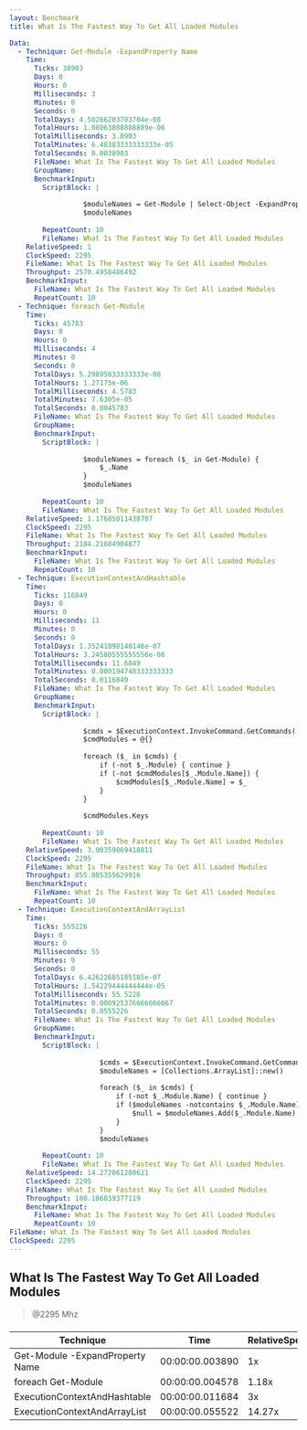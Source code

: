 ```yaml
---
layout: Benchmark
title: What Is The Fastest Way To Get All Loaded Modules

Data: 
  - Technique: Get-Module -ExpandProperty Name
    Time: 
      Ticks: 38903
      Days: 0
      Hours: 0
      Milliseconds: 3
      Minutes: 0
      Seconds: 0
      TotalDays: 4.50266203703704e-08
      TotalHours: 1.08063888888889e-06
      TotalMilliseconds: 3.8903
      TotalMinutes: 6.48383333333333e-05
      TotalSeconds: 0.0038903
      FileName: What Is The Fastest Way To Get All Loaded Modules
      GroupName: 
      BenchmarkInput: 
        ScriptBlock: |
          
                  $moduleNames = Get-Module | Select-Object -ExpandProperty Name
                  $moduleNames
              
        RepeatCount: 10
        FileName: What Is The Fastest Way To Get All Loaded Modules
    RelativeSpeed: 1
    ClockSpeed: 2295
    FileName: What Is The Fastest Way To Get All Loaded Modules
    Throughput: 2570.4958486492
    BenchmarkInput: 
      FileName: What Is The Fastest Way To Get All Loaded Modules
      RepeatCount: 10
  - Technique: foreach Get-Module
    Time: 
      Ticks: 45783
      Days: 0
      Hours: 0
      Milliseconds: 4
      Minutes: 0
      Seconds: 0
      TotalDays: 5.29895833333333e-08
      TotalHours: 1.27175e-06
      TotalMilliseconds: 4.5783
      TotalMinutes: 7.6305e-05
      TotalSeconds: 0.0045783
      FileName: What Is The Fastest Way To Get All Loaded Modules
      GroupName: 
      BenchmarkInput: 
        ScriptBlock: |
          
                  $moduleNames = foreach ($_ in Get-Module) {
                      $_.Name
                  }
                  $moduleNames
              
        RepeatCount: 10
        FileName: What Is The Fastest Way To Get All Loaded Modules
    RelativeSpeed: 1.17685011438707
    ClockSpeed: 2295
    FileName: What Is The Fastest Way To Get All Loaded Modules
    Throughput: 2184.21684904877
    BenchmarkInput: 
      FileName: What Is The Fastest Way To Get All Loaded Modules
      RepeatCount: 10
  - Technique: ExecutionContextAndHashtable
    Time: 
      Ticks: 116849
      Days: 0
      Hours: 0
      Milliseconds: 11
      Minutes: 0
      Seconds: 0
      TotalDays: 1.35241898148148e-07
      TotalHours: 3.24580555555556e-06
      TotalMilliseconds: 11.6849
      TotalMinutes: 0.000194748333333333
      TotalSeconds: 0.0116849
      FileName: What Is The Fastest Way To Get All Loaded Modules
      GroupName: 
      BenchmarkInput: 
        ScriptBlock: |
          
                  $cmds = $ExecutionContext.InvokeCommand.GetCommands('*', 'Function,Cmdlet,Alias', $true)
                  $cmdModules = @{}
          
                  foreach ($_ in $cmds) {
                      if (-not $_.Module) { continue } 
                      if (-not $cmdModules[$_.Module.Name]) {
                          $cmdModules[$_.Module.Name] = $_
                      }
                  }
          
                  $cmdModules.Keys
              
        RepeatCount: 10
        FileName: What Is The Fastest Way To Get All Loaded Modules
    RelativeSpeed: 3.00359869418811
    ClockSpeed: 2295
    FileName: What Is The Fastest Way To Get All Loaded Modules
    Throughput: 855.805355629916
    BenchmarkInput: 
      FileName: What Is The Fastest Way To Get All Loaded Modules
      RepeatCount: 10
  - Technique: ExecutionContextAndArrayList
    Time: 
      Ticks: 555226
      Days: 0
      Hours: 0
      Milliseconds: 55
      Minutes: 0
      Seconds: 0
      TotalDays: 6.42622685185185e-07
      TotalHours: 1.54229444444444e-05
      TotalMilliseconds: 55.5226
      TotalMinutes: 0.000925376666666667
      TotalSeconds: 0.0555226
      FileName: What Is The Fastest Way To Get All Loaded Modules
      GroupName: 
      BenchmarkInput: 
        ScriptBlock: |
          
                      $cmds = $ExecutionContext.InvokeCommand.GetCommands('*', 'Function,Cmdlet,Alias', $true)
                      $moduleNames = [Collections.ArrayList]::new()
          
                      foreach ($_ in $cmds) {
                          if (-not $_.Module.Name) { continue } 
                          if ($moduleNames -notcontains $_.Module.Name) {
                              $null = $moduleNames.Add($_.Module.Name)
                          }
                      }
                      $moduleNames
              
        RepeatCount: 10
        FileName: What Is The Fastest Way To Get All Loaded Modules
    RelativeSpeed: 14.272061280621
    ClockSpeed: 2295
    FileName: What Is The Fastest Way To Get All Loaded Modules
    Throughput: 180.106839377119
    BenchmarkInput: 
      FileName: What Is The Fastest Way To Get All Loaded Modules
      RepeatCount: 10
FileName: What Is The Fastest Way To Get All Loaded Modules
ClockSpeed: 2295
---
```

What Is The Fastest Way To Get All Loaded Modules
-------------------------------------------------
> @2295 Mhz


### 


|Technique                      |Time           |RelativeSpeed|Throughput|
|-------------------------------|---------------|-------------|----------|
|Get-Module -ExpandProperty Name|00:00:00.003890|1x           |2570.5/s  |
|foreach Get-Module             |00:00:00.004578|1.18x        |2184.22/s |
|ExecutionContextAndHashtable   |00:00:00.011684|3x           |855.81/s  |
|ExecutionContextAndArrayList   |00:00:00.055522|14.27x       |180.11/s  |
